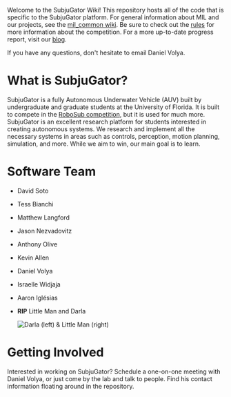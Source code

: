 Welcome to the SubjuGator Wiki! This repository hosts all of the code that is specific to the SubjuGator platform. For general information about MIL and our projects, see the [mil_common wiki](https://github.com/uf-mil/mil_common/wiki). Be sure to check out the [rules](http://www.robonation.org/competition/robosub) for more information about the competition. For a more up-to-date progress report, visit our [blog](https://ci.mil.ufl.edu/blog/).

If you have any questions, don't hesitate to email Daniel Volya.


# What is SubjuGator?

SubjuGator is a fully Autonomous Underwater Vehicle (AUV) built by undergraduate and graduate students at the University of Florida. It is built to compete in the [RoboSub competition](http://www.robonation.org/competition/robosub), but it is used for much more. SubjuGator is an excellent research platform for students interested in creating autonomous systems. We research and implement all the necessary systems in areas such as controls, perception, motion planning, simulation, and more. While we aim to win, our main goal is to learn.


# Software Team

* David Soto

* Tess Bianchi

* Matthew Langford

* Jason Nezvadovitz

* Anthony Olive

* Kevin Allen

* Daniel Volya

* Israelle Widjaja

* Aaron Iglésias

* **RIP** Little Man and Darla 

    ![Darla (left) & Little Man (right)](http://s31.postimg.org/s370klg23/IMG_20160423_014247.jpg)


# Getting Involved

Interested in working on SubjuGator? Schedule a one-on-one meeting with Daniel Volya, or just come by the lab and talk to people. Find his contact information floating around in the repository.